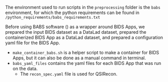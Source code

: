 The environment used to run scripts in the `preprocessing` folder is the `babs` environment, for which the python requirements can be found in `/python_requirements/babs_requirements.txt`

Before using BABS software () as a wrapper around BIDS Apps, we prepared the input BIDS dataset as a DataLad dataset, prepared the containerized BIDS App
as a DataLad dataset, and prepared a configuration yaml file for the BIDS App.
+ `make_container_babs.sh` is a helper script to make a container for BIDS Apps, but it can also be done as a manual command in terminal.
+ `babs_yaml_files` contains the yaml files for each BIDS App that was run on the data.
  + The `recon_spec.yaml` file is used for QSIRecon.
